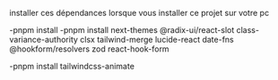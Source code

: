  installer ces dépendances lorsque vous installer ce projet sur votre pc
 
 -pnpm install
-pnpm install next-themes @radix-ui/react-slot class-variance-authority clsx tailwind-merge lucide-react date-fns @hookform/resolvers zod react-hook-form

-pnpm install tailwindcss-animate
